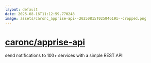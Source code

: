 ```yaml
---
layout: default
date: 2025-08-16T11:12:59.770248
image: assets/caronc_apprise-api--20250815T025046191--cropped.png
---
```


# [caronc/apprise-api](https://github.com/caronc/apprise-api)

send notifications to 100+ services with a simple REST API
